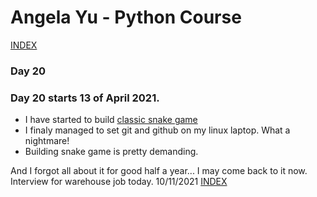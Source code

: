 # Angela Yu - Python Course
[INDEX](../README.md)
### Day 20
### Day 20 starts 13 of April 2021. 
- I have started to build [classic snake game](Day-20/snake.py)
- I finaly managed to set git and github on my linux laptop. What a nightmare!
- Building snake game is pretty demanding.

And I forgot all about it for good half a year... I may come back to it now. 
Interview for warehouse job today.
10/11/2021
[INDEX](../README.md)

